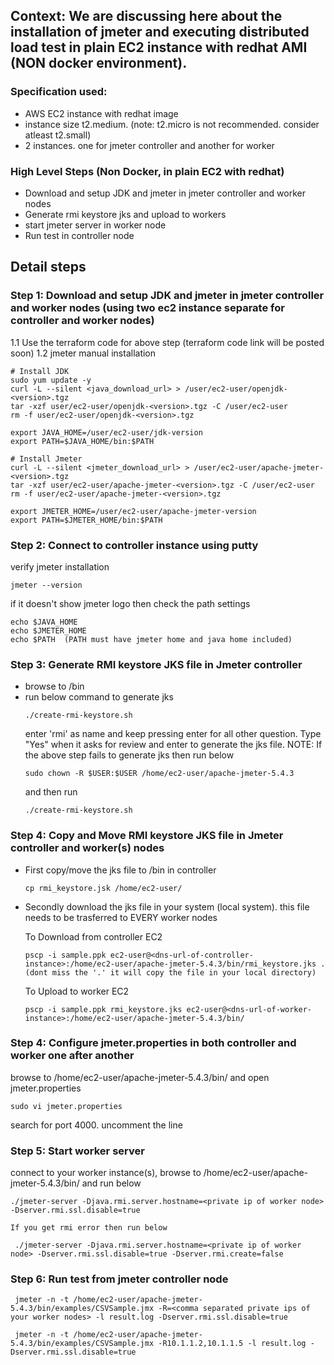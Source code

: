 ## Context: We are discussing here about the installation of jmeter and executing distributed load test in plain EC2 instance with redhat AMI (NON docker environment). 

### Specification used:
- AWS EC2 instance with redhat image
- instance size t2.medium. (note: t2.micro is not recommended. consider atleast t2.small)
- 2 instances. one for jmeter controller and another for worker

### High Level Steps (Non Docker, in plain EC2 with redhat)
- Download and setup JDK and jmeter in jmeter controller and worker nodes
- Generate rmi keystore jks and upload to workers
- start jmeter server in worker node
- Run test in controller node

## Detail steps

### Step 1: Download and setup JDK and jmeter in jmeter controller and worker nodes (using two ec2 instance separate for controller and worker nodes)
1.1 Use the terraform code for above step (terraform code link will be posted soon)
1.2 jmeter manual installation

```
# Install JDK
sudo yum update -y
curl -L --silent <java_download_url> > /user/ec2-user/openjdk-<version>.tgz
tar -xzf user/ec2-user/openjdk-<version>.tgz -C /user/ec2-user
rm -f user/ec2-user/openjdk-<version>.tgz

export JAVA_HOME=/user/ec2-user/jdk-version
export PATH=$JAVA_HOME/bin:$PATH

# Install Jmeter
curl -L --silent <jmeter_download_url> > /user/ec2-user/apache-jmeter-<version>.tgz
tar -xzf user/ec2-user/apache-jmeter-<version>.tgz -C /user/ec2-user
rm -f user/ec2-user/apache-jmeter-<version>.tgz

export JMETER_HOME=/user/ec2-user/apache-jmeter-version
export PATH=$JMETER_HOME/bin:$PATH

```

### Step 2: Connect to controller instance using putty
verify jmeter installation
```
jmeter --version
```
if it doesn't show jmeter logo then check the path settings

```
echo $JAVA_HOME
echo $JMETER_HOME
echo $PATH  (PATH must have jmeter home and java home included)
```

### Step 3: Generate RMI keystore JKS file in Jmeter controller
- browse to <jmeter-home>/bin
- run below command to generate jks
  ```
  ./create-rmi-keystore.sh
  ```
  enter 'rmi' as name and keep pressing enter for all other question. Type "Yes" when it asks for review and enter to generate the jks file. 
NOTE: If the above step fails to generate jks then run below
  ```
  sudo chown -R $USER:$USER /home/ec2-user/apache-jmeter-5.4.3
  ```
  and then run 
    ```
  ./create-rmi-keystore.sh
  ```

### Step 4: Copy and Move RMI keystore JKS file in Jmeter controller and worker(s) nodes
- First copy/move the jks file to <jmeter-home>/bin in controller
  
  ```
  cp rmi_keystore.jsk /home/ec2-user/
  ```
- Secondly download the jks file in your system (local system). this file needs to be trasferred to EVERY worker nodes
  
  To Download from controller EC2
  ```
  pscp -i sample.ppk ec2-user@<dns-url-of-controller-instance>:/home/ec2-user/apache-jmeter-5.4.3/bin/rmi_keystore.jks .  (dont miss the '.' it will copy the file in your local directory)
  ```
  To Upload to worker EC2
  ```
  pscp -i sample.ppk rmi_keystore.jks ec2-user@<dns-url-of-worker-instance>:/home/ec2-user/apache-jmeter-5.4.3/bin/
  ```
  
### Step 4: Configure jmeter.properties in both controller and worker one after another
browse to /home/ec2-user/apache-jmeter-5.4.3/bin/ and open jmeter.properties
  
  ```
  sudo vi jmeter.properties
  ```
  search for port 4000. uncomment the line
  
### Step 5: Start worker server
  connect to your worker instance(s), browse to /home/ec2-user/apache-jmeter-5.4.3/bin/ and run below
  ```
  ./jmeter-server -Djava.rmi.server.hostname=<private ip of worker node> -Dserver.rmi.ssl.disable=true
  
  If you get rmi error then run below
  
   ./jmeter-server -Djava.rmi.server.hostname=<private ip of worker node> -Dserver.rmi.ssl.disable=true -Dserver.rmi.create=false
  ```
  
 ### Step 6: Run test from jmeter controller node
 ```
  jmeter -n -t /home/ec2-user/apache-jmeter-5.4.3/bin/examples/CSVSample.jmx -R=<comma separated private ips of your worker nodes> -l result.log -Dserver.rmi.ssl.disable=true
  
  jmeter -n -t /home/ec2-user/apache-jmeter-5.4.3/bin/examples/CSVSample.jmx -R10.1.1.2,10.1.1.5 -l result.log -Dserver.rmi.ssl.disable=true
```
  


